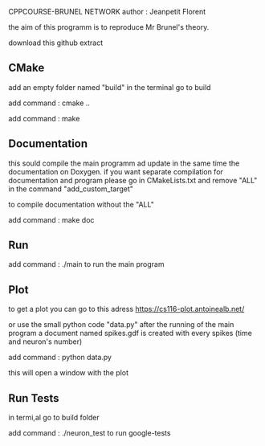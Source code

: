 CPPCOURSE-BRUNEL NETWORK
author : Jeanpetit Florent


the aim of this programm is to reproduce Mr Brunel's theory.

download this github
extract

## CMake

add an empty folder named "build"
in the terminal go to build

add command : cmake ..

add command : make

## Documentation

this sould compile the main programm ad update in the same time the documentation on Doxygen.
if you want separate compilation for documentation and program please go in CMakeLists.txt 
and remove "ALL" in the command "add_custom_target"

to compile documentation without the "ALL"

add command : make doc

## Run
add command : ./main to run the main program

## Plot 
to get a plot you can go to this adress https://cs116-plot.antoinealb.net/

or use the small python code "data.py"
after the running of the main program a document named spikes.gdf is created with every spikes (time and neuron's number)

add command : python data.py

this will open a window with the plot

## Run Tests

in termi,al go to build folder

add command : ./neuron_test to run google-tests

